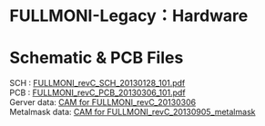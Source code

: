 
# FULLMONI-Legacy：Hardware
# Schematic & PCB Files
 SCH : [FULLMONI_revC_SCH_20130128_101.pdf](https://github.com/tomoya723/FULLMONI-Legacy/blob/4514685d8f7103bcbfc3824f94381c39d037f4da/Hardware/FULLMONI_revC_SCH_20130128_101.pdf)<br>
 PCB : [FULLMONI_revC_PCB_20130306_101.pdf](https://github.com/tomoya723/FULLMONI-Legacy/blob/c4a8cc1ee19b74c6463b97665e4f9444e0cc6ba2/Hardware/FULLMONI_revC_PCB_20130306_101.pdf)<br>
 Gerver data: [CAM for FULLMONI_revC_20130306](https://github.com/tomoya723/FULLMONI-Legacy/tree/5013744d0d0d1694fd1f57bb33fa13641ba547d0/Hardware/CAM%20for%20FULLMONI_revC_20130306)<br>
 Metalmask data: [CAM for FULLMONI_revC_20130905_metalmask](https://github.com/tomoya723/FULLMONI-Legacy/tree/95ea076388679fc861d6b10b5c2362134d616c25/Hardware/CAM%20for%20FULLMONI_revC_20130905_metalmask)<br>
